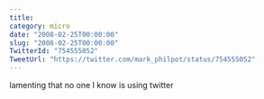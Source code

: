 ```yaml
---
title: 
category: micro
date: "2008-02-25T00:00:00"
slug: "2008-02-25T00:00:00"
TwitterId: "754555052"
TweetUrl: "https://twitter.com/mark_philpot/status/754555052"
---
```


lamenting that no one I know is using twitter
